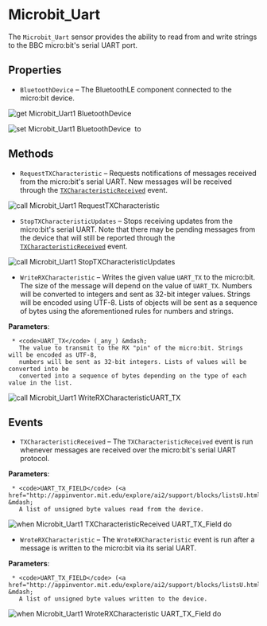 # Microbit\_Uart

The <code>Microbit_Uart</code> sensor provides the ability to read from and write strings to the BBC micro:bit's serial UART port.

## Properties

+ <a name="BluetoothDevice"></a>`BluetoothDevice` – The BluetoothLE component connected to the micro:bit device.


![get Microbit_Uart1 BluetoothDevice ](blocks/Microbit_Uart.BluetoothDevice_getter.svg)


![set Microbit_Uart1 BluetoothDevice  to](blocks/Microbit_Uart.BluetoothDevice_setter.svg)

## Methods

+ <a name="RequestTXCharacteristic"></a>`RequestTXCharacteristic` – Requests notifications of messages received from the micro:bit's serial UART. New messages will
 be received through the
 <a href='#TXCharacteristicReceived'><code>TXCharacteristicReceived</code></a>
 event.

![call Microbit_Uart1 RequestTXCharacteristic](blocks/Microbit_Uart.RequestTXCharacteristic.svg)

+ <a name="StopTXCharacteristicUpdates"></a>`StopTXCharacteristicUpdates` – Stops receiving updates from the micro:bit's serial UART. Note that there may be pending
 messages from the device that will still be reported through the
 <a href='#TXCharacteristicReceived'><code>TXCharacteristicReceived</code></a> event.

![call Microbit_Uart1 StopTXCharacteristicUpdates](blocks/Microbit_Uart.StopTXCharacteristicUpdates.svg)

+ <a name="WriteRXCharacteristic"></a>`WriteRXCharacteristic` – Writes the given value <code>UART_TX</code> to the micro:bit. The size of the message will
 depend on the value of <code>UART_TX</code>. Numbers will be converted to integers and sent
 as 32-bit integer values. Strings will be encoded using UTF-8. Lists of objects will be
 sent as a sequence of bytes using the aforementioned rules for numbers and strings.

 __Parameters__:

     * <code>UART_TX</code> (_any_) &mdash;
       The value to transmit to the RX "pin" of the micro:bit. Strings will be encoded as UTF-8,
       numbers will be sent as 32-bit integers. Lists of values will be converted into be
       converted into a sequence of bytes depending on the type of each value in the list.

![call Microbit_Uart1 WriteRXCharacteristicUART_TX](blocks/Microbit_Uart.WriteRXCharacteristic.svg)

## Events

+ <a name="TXCharacteristicReceived"></a>`TXCharacteristicReceived` – The <code>TXCharacteristicReceived</code> event is run whenever messages are received over the
 micro:bit's serial UART protocol.

 __Parameters__:

     * <code>UART_TX_FIELD</code> (<a href="http://appinventor.mit.edu/explore/ai2/support/blocks/listsU.html#makealist">_list_</a>) &mdash;
       A list of unsigned byte values read from the device.

![when Microbit_Uart1 TXCharacteristicReceived UART_TX_Field do](blocks/Microbit_Uart.TXCharacteristicReceived.svg)

+ <a name="WroteRXCharacteristic"></a>`WroteRXCharacteristic` – The <code>WroteRXCharacteristic</code> event is run after a message is written to the micro:bit
 via its serial UART.

 __Parameters__:

     * <code>UART_TX_FIELD</code> (<a href="http://appinventor.mit.edu/explore/ai2/support/blocks/listsU.html#makealist">_list_</a>) &mdash;
       A list of unsigned byte values written to the device.

![when Microbit_Uart1 WroteRXCharacteristic UART_TX_Field do](blocks/Microbit_Uart.WroteRXCharacteristic.svg)


